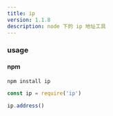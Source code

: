 ```yaml
---
title: ip
version: 1.1.8
description: node 下的 ip 地址工具
---
```



### usage

#### npm

```bash
npm install ip
```

```js
const ip = require('ip')

ip.address()
```
